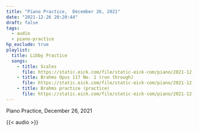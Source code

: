 ```yaml
---
title: "Piano Practice,  December 26, 2021"
date: "2021-12-26 20:20:44"
draft: false
tags:
  - audio
  - piano-practice
hp_exclude: true
playlist:
  title: Libby Practice
  songs:
    - title: Scales
      file: https://static.eick.com/file/static-eick-com/piano/2021-12-26-001.mp3
    - title: Brahms Opus 117 No. 1 (run through)
      file: https://static.eick.com/file/static-eick-com/piano/2021-12-26-002.mp3
    - title: Brahms practice (practice)
      file: https://static.eick.com/file/static-eick-com/piano/2021-12-26-003.mp3
---
```


Piano Practice, December 26, 2021

<!--more-->

{{< audio >}}
